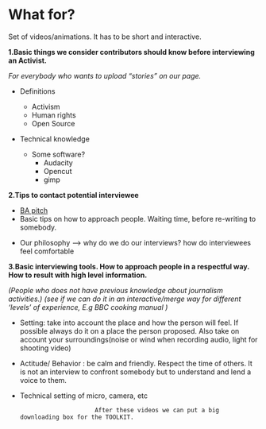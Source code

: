 
# What for?

Set of videos/animations. It has to be short and interactive.

**1.Basic things we consider contributors should know before interviewing an Activist.**

_For everybody who wants to upload “stories” on our page._


* Definitions
  * Activism
  * Human rights
  * Open Source

* Technical knowledge
  * Some software?
    * Audacity
    * Opencut
    + gimp


**2.Tips to contact potential interviewee**

* [BA pitch](https://github.com/Beyondactivismo/Beyondactivismo/issues/20)
* Basic tips on how to approach people. Waiting time, before re-writing to somebody.
+ Our philosophy --> why do we do our interviews?  how do interviewees feel comfortable

**3.Basic interviewing tools. How to approach people in a respectful way. How to result with high level information.**

_(People who does not have previous knowledge about journalism activities.)_
_(see if we can do it in an interactive/merge way for different ‘levels’ of experience, E.g BBC cooking manual )_

* Setting: take into account the place and how the person will feel. If possible always do it on a place the person proposed. Also take on account your surroundings(noise or wind when recording audio, light for shooting video)

* Actitude/ Behavior : be calm and friendly. Respect the time of others. It is not an interview to confront somebody but to understand and lend a voice to them.

* Technical setting of micro, camera, etc





                           After these videos we can put a big downloading box for the TOOLKIT.
